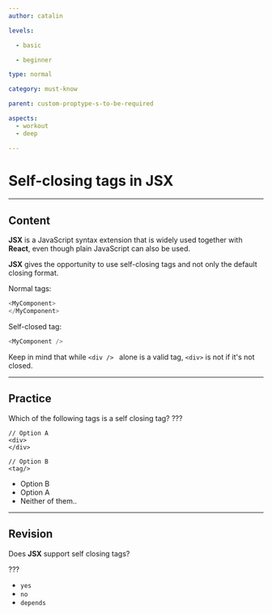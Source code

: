 ```yaml
---
author: catalin

levels:

  - basic

  - beginner

type: normal

category: must-know

parent: custom-proptype-s-to-be-required

aspects:
  - workout
  - deep

---
```


# Self-closing tags in **JSX**

---
## Content

**JSX** is a JavaScript syntax extension that is widely used together with **React**, even though plain JavaScript can also be used.

**JSX** gives the opportunity to use self-closing tags and not only the default closing format.

Normal tags:
```javascript
<MyComponent>
</MyComponent>
```

Self-closed tag:
```javascript
<MyComponent />
```
Keep in mind that while `<div /> ` alone is a valid tag, `<div>` is not if it's not closed.

---
## Practice

Which of the following tags is a self closing tag? ???

```
// Option A
<div>
</div>

// Option B
<tag/>
```

* Option B
* Option A
* Neither of them..

---
## Revision

Does **JSX** support self closing tags?

???


* `yes`
* `no`
* `depends`


